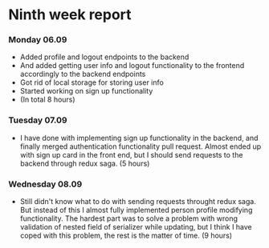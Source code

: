 # Ninth week report

### Monday 06.09

- Added profile and logout endpoints to the backend
- And added getting user info and logout functionality to the frontend accordingly to the backend endpoints
- Got rid of local storage for storing user info
- Started working on sign up functionality
- (In total 8 hours)

### Tuesday 07.09

- I have done with implementing sign up functionality in the backend, and finally merged authentication functionality
  pull request. Almost ended up with sign up card in the front end, but I should send requests to the backend through
  redux saga. (5 hours)

### Wednesday 08.09

- Still didn't know what to do with sending requests throught redux saga. But instead of this I almost fully implemented
  person profile modifying functionality. The hardest part was to solve a problem with wrong validation of nested field
  of serializer while updating, but I think I have coped with this problem, the rest is the matter of time. (9 hours)

